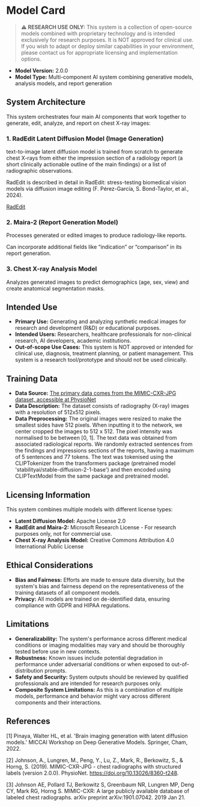 # Model Card

> **⚠️ RESEARCH USE ONLY:** This system is a collection of open-source models combined with proprietary technology and is intended exclusively for research purposes. It is NOT approved for clinical use. If you wish to adapt or deploy similar capabilities in your environment, please contact us for appropriate licensing and implementation options.

- **Model Version:** 2.0.0
- **Model Type:** Multi-component AI system combining generative models, analysis models, and report generation

## System Architecture

This system orchestrates four main AI components that work together to generate, edit, analyze, and report on chest X-ray images:

### 1. RadEdit Latent Diffusion Model (Image Generation)

text-to-image latent diffusion model is trained from scratch to generate chest X-rays from either the impression section of a radiology report (a short clinically actionable outline of the main findings) or a list of radiographic observations.

RadEdit is described in detail in RadEdit: stress-testing biomedical vision models via diffusion image editing (F. Pérez-García, S. Bond-Taylor, et al., 2024).

[RadEdit](https://huggingface.co/microsoft/radedit)

### 2. Maira-2 (Report Generation Model)

Processes generated or edited images to produce radiology-like reports.

Can incorporate additional fields like &ldquo;indication&rdquo; or &ldquo;comparison&rdquo; in its report generation.

### 3. Chest X-ray Analysis Model

Analyzes generated images to predict demographics (age, sex, view) and create anatomical segmentation masks.

## Intended Use

- **Primary Use:** Generating and analyzing synthetic medical images for research and development (R&D) or educational purposes.
- **Intended Users:** Researchers, healthcare professionals for non-clinical research, AI developers, academic institutions.
- **Out-of-scope Use Cases:** This system is NOT approved or intended for clinical use, diagnosis, treatment planning, or patient management. This system is a research tool/prototype and should not be used clinically.

## Training Data

- **Data Source:** [The primary data comes from the MIMIC-CXR-JPG dataset, accessible at PhysioNet](https://physionet.org/content/mimic-cxr-jpg/2.0.0/)
- **Data Description:** The dataset consists of radiography (X-ray) images with a resolution of 512x512 pixels.
- **Data Preprocessing:** The original images were resized to make the smallest sides have 512 pixels. When inputting it to the network, we center cropped the images to 512 x 512. The pixel intensity was normalised to be between [0, 1]. The text data was obtained from associated radiological reports. We randomly extracted sentences from the findings and impressions sections of the reports, having a maximum of 5 sentences and 77 tokens. The text was tokenised using the CLIPTokenizer from the transformers package (pretrained model 'stabilityai/stable-diffusion-2-1-base') and then encoded using CLIPTextModel from the same package and pretrained model.

## Licensing Information

This system combines multiple models with different license types:

- **Latent Diffusion Model:** Apache License 2.0
- **RadEdit and Maira-2:** Microsoft Research License - For research purposes only, not for commercial use.
- **Chest X-ray Analysis Model:** Creative Commons Attribution 4.0 International Public License

## Ethical Considerations

- **Bias and Fairness:** Efforts are made to ensure data diversity, but the system's bias and fairness depend on the representativeness of the training datasets of all component models.
- **Privacy:** All models are trained on de-identified data, ensuring compliance with GDPR and HIPAA regulations.

## Limitations

- **Generalizability:** The system's performance across different medical conditions or imaging modalities may vary and should be thoroughly tested before use in new contexts.
- **Robustness:** Known issues include potential degradation in performance under adversarial conditions or when exposed to out-of-distribution prompts.
- **Safety and Security:** System outputs should be reviewed by qualified professionals and are intended for research purposes only.
- **Composite System Limitations:** As this is a combination of multiple models, performance and behavior might vary across different components and their interactions.

## References

[1] Pinaya, Walter HL, et al. 'Brain imaging generation with latent diffusion models.' MICCAI Workshop on Deep Generative Models. Springer, Cham, 2022.

[2] Johnson, A., Lungren, M., Peng, Y., Lu, Z., Mark, R., Berkowitz, S., & Horng, S. (2019). MIMIC-CXR-JPG - chest radiographs with structured labels (version 2.0.0). PhysioNet. https://doi.org/10.13026/8360-t248.

[3] Johnson AE, Pollard TJ, Berkowitz S, Greenbaum NR, Lungren MP, Deng CY, Mark RG, Horng S. MIMIC-CXR: A large publicly available database of labeled chest radiographs. arXiv preprint arXiv:1901.07042. 2019 Jan 21.
